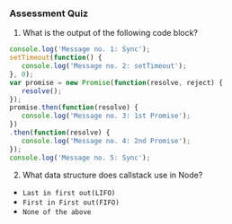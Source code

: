 ### Assessment Quiz

1. What is the output of the following code block?

```js
console.log('Message no. 1: Sync');
setTimeout(function() {
   console.log('Message no. 2: setTimeout');
}, 0);
var promise = new Promise(function(resolve, reject) {
   resolve();
});
promise.then(function(resolve) {
   console.log('Message no. 3: 1st Promise');
})
.then(function(resolve) {
   console.log('Message no. 4: 2nd Promise');
});
console.log('Message no. 5: Sync');
```

2. What data structure does callstack use in Node?
- `Last in first out(LIFO)`
- `First in First out(FIFO)` 
- `None of the above`

